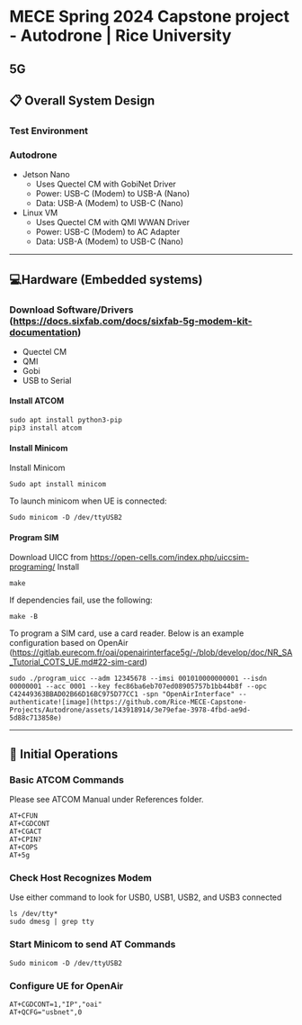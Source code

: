 # MECE Spring 2024 Capstone project - Autodrone | Rice University
## 5G

## :clipboard: Overall System Design
### Test Environment

### Autodrone
- Jetson Nano
  - Uses Quectel CM with GobiNet Driver
  - Power: USB-C (Modem) to USB-A (Nano)
  - Data: USB-A (Modem) to USB-C (Nano)
- Linux VM
  - Uses Quectel CM with QMI WWAN Driver
  - Power: USB-C (Modem) to AC Adapter
  - Data: USB-A (Modem) to USB-C (Nano)


-----------------------------------------------------------------------------------------------

## :computer:Hardware (Embedded systems)
### Download Software/Drivers (https://docs.sixfab.com/docs/sixfab-5g-modem-kit-documentation)
- Quectel CM
- QMI 
- Gobi
- USB to Serial

#### Install ATCOM

```
sudo apt install python3-pip
pip3 install atcom
```


#### Install Minicom
Install Minicom 
```
Sudo apt install minicom
```
To launch minicom when UE is connected:
```
Sudo minicom -D /dev/ttyUSB2
```
#### Program SIM

Download UICC from https://open-cells.com/index.php/uiccsim-programing/
Install 
```
make
```
If dependencies fail, use the following:
```
make -B
```
To program a SIM card, use a card reader. Below is an example configuration based on OpenAir (https://gitlab.eurecom.fr/oai/openairinterface5g/-/blob/develop/doc/NR_SA_Tutorial_COTS_UE.md#22-sim-card)

```
sudo ./program_uicc --adm 12345678 --imsi 001010000000001 --isdn 00000001 --acc 0001 --key fec86ba6eb707ed08905757b1bb44b8f --opc C42449363BBAD02B66D16BC975D77CC1 -spn "OpenAirInterface" --authenticate![image](https://github.com/Rice-MECE-Capstone-Projects/Autodrone/assets/143918914/3e79efae-3978-4fbd-ae9d-5d88c713858e)

```
-----------------------------------------------------------------------------------------------
## 📱 Initial Operations 
### Basic ATCOM Commands
Please see ATCOM Manual under References folder.
```
AT+CFUN
AT+CGDCONT
AT+CGACT
AT+CPIN?
AT+COPS
AT+5g
```
### Check Host Recognizes Modem
Use either command to look for USB0, USB1, USB2, and USB3 connected
```
ls /dev/tty*
sudo dmesg | grep tty
```
### Start Minicom to send AT Commands
```
Sudo minicom -D /dev/ttyUSB2
```
### Configure UE for OpenAir
```
AT+CGDCONT=1,"IP","oai"
AT+QCFG="usbnet",0

```
